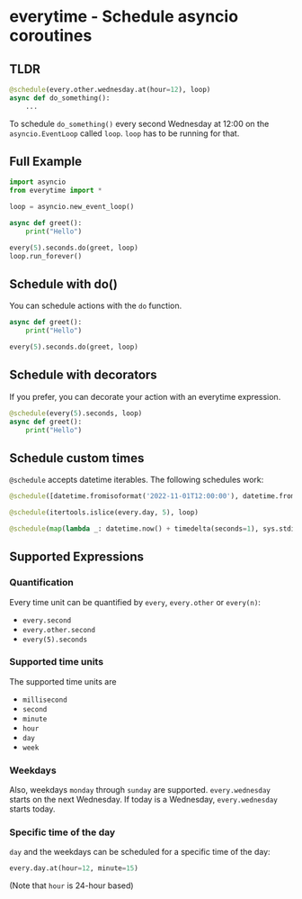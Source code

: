 # everytime - Schedule asyncio coroutines

## TLDR
```python
@schedule(every.other.wednesday.at(hour=12), loop)
async def do_something():
    ...
```
To schedule `do_something()` every second Wednesday at 12:00 on the `asyncio.EventLoop` called `loop`. `loop` has to be running for that.

## Full Example
```python
import asyncio
from everytime import *

loop = asyncio.new_event_loop()

async def greet():
    print("Hello")

every(5).seconds.do(greet, loop)
loop.run_forever()
```

## Schedule with do()
You can schedule actions with the `do` function.
```python
async def greet():
    print("Hello")

every(5).seconds.do(greet, loop)
```

## Schedule with decorators
If you prefer, you can decorate your action with an everytime expression.
```python
@schedule(every(5).seconds, loop)
async def greet():
    print("Hello")
```

## Schedule custom times
`@schedule` accepts datetime iterables. The following schedules work:
```python
@schedule([datetime.fromisoformat('2022-11-01T12:00:00'), datetime.fromisoformat('2023-01-01T12:00:00')], loop)

@schedule(itertools.islice(every.day, 5), loop)

@schedule(map(lambda _: datetime.now() + timedelta(seconds=1), sys.stdin), loop)
```

## Supported Expressions

### Quantification
Every time unit can be quantified by `every`, `every.other` or `every(n)`:
- `every.second`
- `every.other.second`
- `every(5).seconds`

### Supported time units
The supported time units are
- `millisecond`
- `second`
- `minute`
- `hour`
- `day`
- `week`

### Weekdays
Also, weekdays `monday` through `sunday` are supported. `every.wednesday` starts on the next Wednesday. If today is a Wednesday, `every.wednesday` starts today.

### Specific time of the day
`day` and the weekdays can be scheduled for a specific time of the day:
```python
every.day.at(hour=12, minute=15)
```
(Note that `hour` is 24-hour based)

